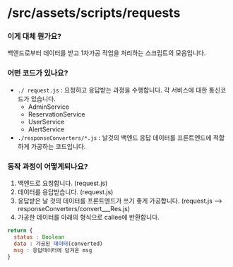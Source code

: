 # /src/assets/scripts/requests

### 이게 대체 뭔가요?
백엔드로부터 데이터를 받고 1차가공 작업을 처리하는 스크립트의 모음입니다.

### 어떤 코드가 있나요?
* `./ request.js` : 요청하고 응답받는 과정을 수행합니다. 각 서비스에 대한 통신코드가 있습니다.
  * AdminService
  * ReservationService
  * UserService
  * AlertService
* `./responseConverters/*.js` : 날것의 백엔드 응답 데이터를 프론트엔드에 적합하게 가공하는 코드입니다.

### 동작 과정이 어떻게되나요?
1. 백엔드로 요청합니다. (request.js)
2. 데이터를 응답받습니다. (request.js)
3. 응답받은 날 것의 데이터를 프론트엔드가 쓰기 좋게 가공합니다. (request.js --> responseConverters/convert___Res.js)
4. 가공한 데이터를 아래의 형식으로 callee에 반환합니다.

```js
return {
  status : Boolean
  data : 가공된 데이터(converted)
  msg : 응답데이터에 담겨온 msg
}
```
